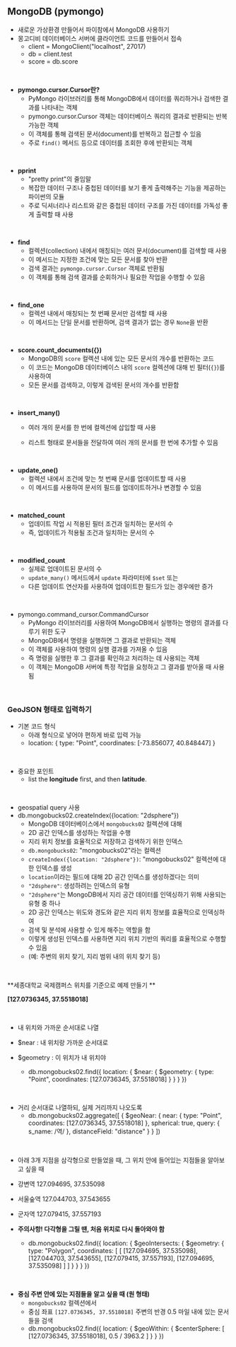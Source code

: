 ## MongoDB (pymongo)



- 새로운 가상환경 만들어서 파이참에서 MongoDB 사용하기
- 몽고디비 데이터베이스 서버에 클라이언트 코드를 만들어서 접속
  - client = MongoClient("localhost", 27017)
  - db = client.test
  - score = db.score

<br>

- **pymongo.cursor.Cursor란?**
  - PyMongo 라이브러리를 통해 MongoDB에서 데이터를 쿼리하거나 검색한 결과를 나타내는 객체
  - pymongo.cursor.Cursor 객체는 데이터베이스 쿼리의 결과로 반환되는 반복 가능한 객체
  - 이 객체를 통해 검색된 문서(document)를 반복하고 접근할 수 있음
  - 주로 `find()` 메서드 등으로 데이터를 조회한 후에 반환되는 객체

<br>

- **pprint** 
  - "pretty print"의 줄임말
  - 복잡한 데이터 구조나 중첩된 데이터를 보기 좋게 출력해주는 기능을 제공하는 파이썬의 모듈
  - 주로 딕셔너리나 리스트와 같은 중첩된 데이터 구조를 가진 데이터를 가독성 좋게 출력할 때 사용

<br>

- **find**
  - 컬렉션(collection) 내에서 매칭되는 여러 문서(document)를 검색할 때 사용
  - 이 메서드는 지정한 조건에 맞는 모든 문서를 찾아 반환
  - 검색 결과는 `pymongo.cursor.Cursor` 객체로 반환됨
  - 이 객체를 통해 검색 결과를 순회하거나 필요한 작업을 수행할 수 있음

<br>

- **find_one**
  - 컬렉션 내에서 매칭되는 첫 번째 문서만 검색할 때 사용 
  - 이 메서드는 단일 문서를 반환하며, 검색 결과가 없는 경우 `None`을 반환

<br>

- **score.count_documents({})**
  - MongoDB의 `score` 컬렉션 내에 있는 모든 문서의 개수를 반환하는 코드
  - 이 코드는 MongoDB 데이터베이스 내의 `score` 컬렉션에 대해 빈 필터(`{}`)를 사용하여 
  - 모든 문서를 검색하고, 이렇게 검색된 문서의 개수를 반환함

<br>

- **insert_many()** 

  - 여러 개의 문서를 한 번에 컬렉션에 삽입할 때 사용

  - 리스트 형태로 문서들을 전달하여 여러 개의 문서를 한 번에 추가할 수 있음

    

<br>

- **update_one()**
  - 컬렉션 내에서 조건에 맞는 첫 번째 문서를 업데이트할 때 사용 
  - 이 메서드를 사용하여 문서의 필드를 업데이트하거나 변경할 수 있음

<br>

- **matched_count**
  - 업데이트 작업 시 적용된 필터 조건과 일치하는 문서의 수
  - 즉, 업데이트가 적용될 조건과 일치하는 문서의 수

<br>

- **modified_count**
  - 실제로 업데이트된 문서의 수
  - `update_many()` 메서드에서 `update` 파라미터에 `$set` 또는 
  - 다른 업데이트 연산자를 사용하여 업데이트한 필드가 있는 경우에만 증가

<br>

- pymongo.command_cursor.CommandCursor
  - PyMongo 라이브러리를 사용하여 MongoDB에서 실행하는 명령의 결과를 다루기 위한 도구
  - MongoDB에서 명령을 실행하면 그 결과로 반환되는 객체
  - 이 객체를 사용하여 명령의 실행 결과를 가져올 수 있음
  - 즉 명령을 실행한 후 그 결과를 확인하고 처리하는 데 사용되는 객체 
  - 이 객체는 MongoDB 서버에 특정 작업을 요청하고 그 결과를 받아올 때 사용됨

<br>

### GeoJSON 형태로 입력하기

- 기본 코드 형식
  - 아래 형식으로 넣어야 편하게 바로 입력 가능
  - location: {
          type: "Point",
          coordinates: [-73.856077, 40.848447]
    }

<br>

- 중요한 포인트 
  - list the **longitude** first, and then **latitude**.

<br>

- geospatial query 사용
- db.mongobucks02.createIndex({location: "2dsphere"})
  - MongoDB 데이터베이스에서 `mongobucks02` 컬렉션에 대해 
  - 2D 공간 인덱스를 생성하는 작업을 수행
  - 지리 위치 정보를 효율적으로 저장하고 검색하기 위한 인덱스
  - `db.mongobucks02`: "mongobucks02"라는 컬렉션
  - `createIndex({location: "2dsphere"})`:  "mongobucks02" 컬렉션에 대한 인덱스를 생성
  - `location`이라는 필드에 대해 2D 공간 인덱스를 생성하겠다는 의미
  - `"2dsphere"`: 생성하려는 인덱스의 유형 
  - `"2dsphere"`는 MongoDB에서 지리 공간 데이터를 인덱싱하기 위해 사용되는 유형 중 하나
  - 2D 공간 인덱스는 위도와 경도와 같은 지리 위치 정보를 효율적으로 인덱싱하여 
  - 검색 및 분석에 사용할 수 있게 해주는 역할을 함
  - 이렇게 생성된 인덱스를 사용하면 지리 위치 기반의 쿼리를 효율적으로 수행할 수 있음
  - (예: 주변의 위치 찾기, 지리 범위 내의 위치 찾기 등)

<br>



**세종대학교 국제캠퍼스 위치를 기준으로 예제 만들기 **

**[127.0736345, 37.5518018]**

<br>

- 내 위치와 가까운 순서대로 나열

- $near : 내 위치랑 가까운 순서대로

- $geometry : 이 위치가 내 위치야
  - db.mongobucks02.find({
        location: {
            $near: {
                $geometry: { type: "Point", coordinates: [127.0736345, 37.5518018] }
            }
        }
    })

<br>

- 거리 순서대로 나열하되, 실제 거리까지 나오도록
  - db.mongobucks02.aggregate([
        {
            $geoNear: {
                near: { type: "Point", coordinates: [127.0736345, 37.5518018] },
                spherical: true,
                query: { s_name: /역/ }, 
                distanceField: "distance"
            }
        }
    ])

<br>

- 아래 3개 지점을 삼각형으로 만들었을 때, 그 위치 안에 들어있는 지점들을 알아보고 싶을 때

- 강변역 127.094695, 37.535098
- 서울숲역 127.044703, 37.543655
- 군자역 127.079415, 37.557193

- **주의사항! 다각형을 그릴 땐, 처음 위치로 다시 돌아와야 함**
  - db.mongobucks02.find({
        location: {
            $geoIntersects: {
                $geometry: {
                    type: "Polygon",
                    coordinates: [
                        [
                            [127.094695, 37.535098],
                            [127.044703, 37.543655],
                            [127.079415, 37.557193],
                            [127.094695, 37.535098]
                        ]
                    ]
                }
            }
        }
    })

<br>

- **중심 주변 안에 있는 지점들을 알고 싶을 때 (원 형태)**
  - `mongobucks02` 컬렉션에서 
  - 중심 좌표 `[127.0736345, 37.5518018]` 주변의 반경 0.5 마일 내에 있는 문서들을 검색
  - db.mongobucks02.find({
        location: {
            $geoWithin: {
                $centerSphere: [
                    [127.0736345, 37.5518018],
                    0.5 / 3963.2
                ]
            }
        }
    })

